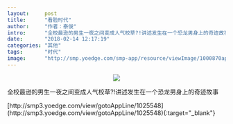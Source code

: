 ```yaml
---
layout:     post
title:      "看脸时代"
author:     "作者：泰俊"
intro:      "全校最逊的男生一夜之间变成人气校草?!讲述发生在一个恐龙男身上的奇迹故事"
date:       "2018-02-14 12:17:19"
categories: "其他"
tags:       "时代"
image:      "http://smp.yoedge.com/smp-app/resource/viewImage/1000870appline.png"
---
```

<div style="text-align: center">
<p><img src="http://smp.yoedge.com/smp-app/resource/viewImage/1000870appline.png"/></p>
</div>
<p class="post-meta">
<span>全校最逊的男生一夜之间变成人气校草?!讲述发生在一个恐龙男身上的奇迹故事</span>
</p>
[http://smp3.yoedge.com/view/gotoAppLine/1025548](http://smp3.yoedge.com/view/gotoAppLine/1025548){:target="_blank"}


